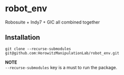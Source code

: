 # robot_env
Robosuite + Indy7 + GIC all combined together

## Installation
```source
git clone --recurse-submodules git@github.com:HorowitzManipulationLab/robot_env.git 
```

**NOTE**  
`--recurse-submodules` key is a must to run the package.



